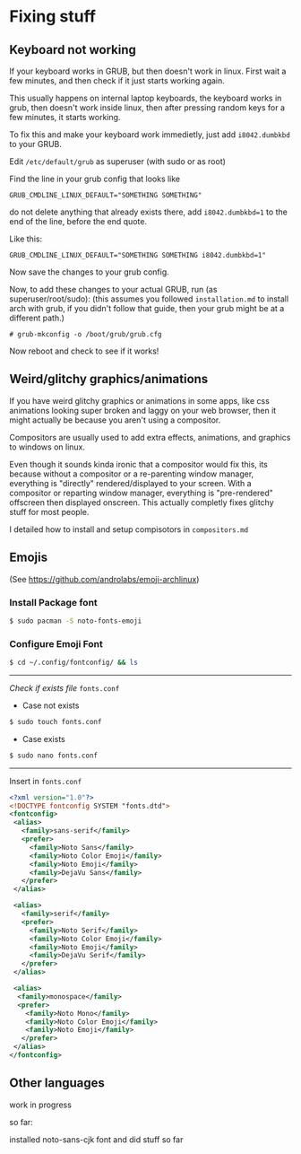 # Fixing stuff

## Keyboard not working

If your keyboard works in GRUB, but then doesn't work in linux. First wait a few minutes, and then check if it just starts working again.

This usually happens on internal laptop keyboards, the keyboard works in grub, then doesn't work inside linux, then after pressing random keys for a few minutes, it starts working.

To fix this and make your keyboard work immedietly, just add `i8042.dumbkbd` to your GRUB.

Edit `/etc/default/grub` as superuser (with sudo or as root)

Find the line in your grub config that looks like
```
GRUB_CMDLINE_LINUX_DEFAULT="SOMETHING SOMETHING"
```

do not delete anything that already exists there, add `i8042.dumbkbd=1` to the end of the line, before the end quote.

Like this:
```
GRUB_CMDLINE_LINUX_DEFAULT="SOMETHING SOMETHING i8042.dumbkbd=1"
```

Now save the changes to your grub config.

Now, to add these changes to your actual GRUB, run (as superuser/root/sudo):
(this assumes you followed `installation.md` to install arch with grub, if you didn't follow that guide, then your grub might be at a different path.)
```
# grub-mkconfig -o /boot/grub/grub.cfg
```

Now reboot and check to see if it works!

## Weird/glitchy graphics/animations

If you have weird glitchy graphics or animations in some apps, like css animations looking super broken and laggy on your web browser, then it might actually be because you aren't using a compositor.

Compositors are usually used to add extra effects, animations, and graphics to windows on linux.

Even though it sounds kinda ironic that a compositor would fix this, its because without a compositor or a re-parenting window manager, everything is "directly" rendered/displayed to your screen. With a compositor or reparting window manager, everything is "pre-rendered" offscreen then displayed onscreen. This actually completly fixes glitchy stuff for most people.

I detailed how to install and setup compisotors in `compositors.md`

## Emojis

(See https://github.com/androlabs/emoji-archlinux)

### Install Package font

```sh
$ sudo pacman -S noto-fonts-emoji
```

### Configure Emoji Font

```sh
$ cd ~/.config/fontconfig/ && ls
```

<hr>

_Check if exists file_ `fonts.conf`

* Case not exists

```sh
$ sudo touch fonts.conf
```

* Case exists

```sh
$ sudo nano fonts.conf
```
<hr>

Insert in `fonts.conf`

```xml
<?xml version="1.0"?>
<!DOCTYPE fontconfig SYSTEM "fonts.dtd">
<fontconfig>
 <alias>
   <family>sans-serif</family>
   <prefer>
     <family>Noto Sans</family>
     <family>Noto Color Emoji</family>
     <family>Noto Emoji</family>
     <family>DejaVu Sans</family>
   </prefer> 
 </alias>

 <alias>
   <family>serif</family>
   <prefer>
     <family>Noto Serif</family>
     <family>Noto Color Emoji</family>
     <family>Noto Emoji</family>
     <family>DejaVu Serif</family>
   </prefer>
 </alias>

 <alias>
  <family>monospace</family>
  <prefer>
    <family>Noto Mono</family>
    <family>Noto Color Emoji</family>
    <family>Noto Emoji</family>
   </prefer>
 </alias>
</fontconfig>
```

## Other languages

work in progress

so far:

installed noto-sans-cjk font and did stuff so far
